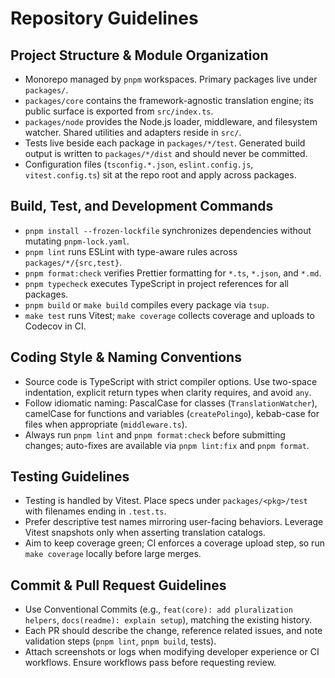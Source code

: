 # Repository Guidelines

## Project Structure & Module Organization
- Monorepo managed by `pnpm` workspaces. Primary packages live under `packages/`.
- `packages/core` contains the framework-agnostic translation engine; its public surface is exported from `src/index.ts`.
- `packages/node` provides the Node.js loader, middleware, and filesystem watcher. Shared utilities and adapters reside in `src/`.
- Tests live beside each package in `packages/*/test`. Generated build output is written to `packages/*/dist` and should never be committed.
- Configuration files (`tsconfig.*.json`, `eslint.config.js`, `vitest.config.ts`) sit at the repo root and apply across packages.

## Build, Test, and Development Commands
- `pnpm install --frozen-lockfile` synchronizes dependencies without mutating `pnpm-lock.yaml`.
- `pnpm lint` runs ESLint with type-aware rules across `packages/*/{src,test}`.
- `pnpm format:check` verifies Prettier formatting for `*.ts`, `*.json`, and `*.md`.
- `pnpm typecheck` executes TypeScript in project references for all packages.
- `pnpm build` or `make build` compiles every package via `tsup`.
- `make test` runs Vitest; `make coverage` collects coverage and uploads to Codecov in CI.

## Coding Style & Naming Conventions
- Source code is TypeScript with strict compiler options. Use two-space indentation, explicit return types when clarity requires, and avoid `any`.
- Follow idiomatic naming: PascalCase for classes (`TranslationWatcher`), camelCase for functions and variables (`createPolingo`), kebab-case for files when appropriate (`middleware.ts`).
- Always run `pnpm lint` and `pnpm format:check` before submitting changes; auto-fixes are available via `pnpm lint:fix` and `pnpm format`.

## Testing Guidelines
- Testing is handled by Vitest. Place specs under `packages/<pkg>/test` with filenames ending in `.test.ts`.
- Prefer descriptive test names mirroring user-facing behaviors. Leverage Vitest snapshots only when asserting translation catalogs.
- Aim to keep coverage green; CI enforces a coverage upload step, so run `make coverage` locally before large merges.

## Commit & Pull Request Guidelines
- Use Conventional Commits (e.g., `feat(core): add pluralization helpers`, `docs(readme): explain setup`), matching the existing history.
- Each PR should describe the change, reference related issues, and note validation steps (`pnpm lint`, `pnpm build`, tests).
- Attach screenshots or logs when modifying developer experience or CI workflows. Ensure workflows pass before requesting review.
